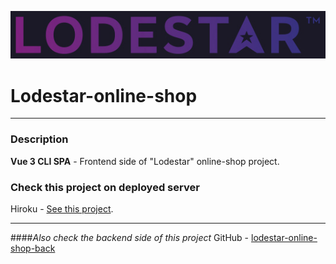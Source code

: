 ![Lodestar](src/assets/Lodestar%20Logo.jpg)
# Lodestar-online-shop
***

### Description

__Vue 3 CLI SPA__ - Frontend side of "Lodestar" online-shop project.

### Check this project on deployed server 
Hiroku - [See this project](https://lodestar-online-shop.herokuapp.com).

***
####_Also check the backend side of this project_ 
GitHub - [lodestar-online-shop-back](https://github.com/Zakratus/lodestar-online-shop-back)

